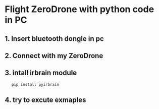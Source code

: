 # Flight ZeroDrone with python code in PC

## 1. Insert bluetooth dongle in pc
## 2. Connect with my ZeroDrone
## 3. intall irbrain module 
       pip install pyirbrain
## 4. try to excute exmaples
